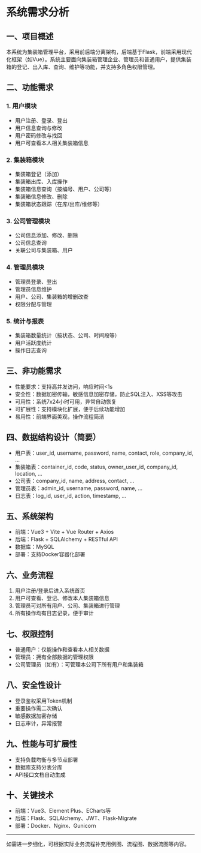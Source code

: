 # 系统需求分析

## 一、项目概述
本系统为集装箱管理平台，采用前后端分离架构，后端基于Flask，前端采用现代化框架（如Vue）。系统主要面向集装箱管理企业、管理员和普通用户，提供集装箱的登记、出入库、查询、维护等功能，并支持多角色权限管理。

## 二、功能需求
### 1. 用户模块
- 用户注册、登录、登出
- 用户信息查询与修改
- 用户密码修改与找回
- 用户可查看本人相关集装箱信息

### 2. 集装箱模块
- 集装箱登记（添加）
- 集装箱出库、入库操作
- 集装箱信息查询（按编号、用户、公司等）
- 集装箱信息修改、删除
- 集装箱状态跟踪（在库/出库/维修等）

### 3. 公司管理模块
- 公司信息添加、修改、删除
- 公司信息查询
- 关联公司与集装箱、用户

### 4. 管理员模块
- 管理员登录、登出
- 管理员信息维护
- 用户、公司、集装箱的增删改查
- 权限分配与管理

### 5. 统计与报表
- 集装箱数量统计（按状态、公司、时间段等）
- 用户活跃度统计
- 操作日志查询

## 三、非功能需求
- 性能要求：支持高并发访问，响应时间<1s
- 安全性：数据加密传输，敏感信息加密存储，防止SQL注入、XSS等攻击
- 可用性：系统7x24小时可用，异常自动恢复
- 可扩展性：支持模块化扩展，便于后续功能增加
- 易用性：前端界面美观，操作流程简洁

## 四、数据结构设计（简要）
- 用户表：user_id, username, password, name, contact, role, company_id, ...
- 集装箱表：container_id, code, status, owner_user_id, company_id, location, ...
- 公司表：company_id, name, address, contact, ...
- 管理员表：admin_id, username, password, name, ...
- 日志表：log_id, user_id, action, timestamp, ...

## 五、系统架构
- 前端：Vue3 + Vite + Vue Router + Axios
- 后端：Flask + SQLAlchemy + RESTful API
- 数据库：MySQL
- 部署：支持Docker容器化部署

## 六、业务流程
1. 用户注册/登录后进入系统首页
2. 用户可查看、登记、修改本人集装箱信息
3. 管理员可对所有用户、公司、集装箱进行管理
4. 所有操作均有日志记录，便于审计

## 七、权限控制
- 普通用户：仅能操作和查看本人相关数据
- 管理员：拥有全部数据的管理权限
- 公司管理员（如有）：可管理本公司下所有用户和集装箱

## 八、安全性设计
- 登录鉴权采用Token机制
- 重要操作需二次确认
- 敏感数据加密存储
- 日志审计，异常报警

## 九、性能与可扩展性
- 支持负载均衡与多节点部署
- 数据库支持分表分库
- API接口文档自动生成

## 十、关键技术
- 前端：Vue3、Element Plus、ECharts等
- 后端：Flask、SQLAlchemy、JWT、Flask-Migrate
- 部署：Docker、Nginx、Gunicorn

---
如需进一步细化，可根据实际业务流程补充用例图、流程图、数据流图等内容。